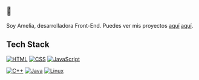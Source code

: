 ## 👋
Soy Amelia, desarrolladora Front-End. Puedes ver mis proyectos <a href="https://ameliahub.github.io/personal-portfolio/" target="_blank" rel="noopener noreferrer">aquí</a> [aquí](https://ameliahub.github.io/personal-portfolio/).

## Tech Stack
[![HTML](https://img.shields.io/badge/HTML-E34F26?style=flat-square&logo=html5&logoColor=white)](#)
[![CSS](https://img.shields.io/badge/CSS-1572B6?style=flat-square&logo=css3&logoColor=white)](#)
[![JavaScript](https://img.shields.io/badge/JavaScript-F7DF1E?style=flat-square&logo=javascript&logoColor=black)](#)

[![C++](https://img.shields.io/badge/C%2B%2B-00599C?style=flat-square&logo=c%2B%2B&logoColor=white)](#)
[![Java](https://img.shields.io/badge/Java-007396?style=flat-square&logo=java&logoColor=white)](#)
[![Linux](https://img.shields.io/badge/Linux-FCC624?style=flat-square&logo=linux&logoColor=black)](#)








